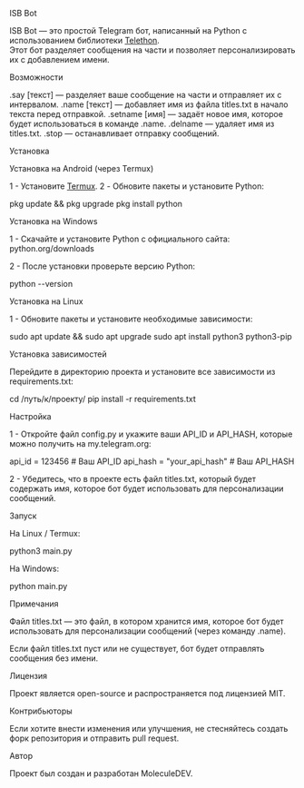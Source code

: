 ISB Bot

ISB Bot — это простой Telegram бот, написанный на Python с использованием библиотеки [Telethon](https://github.com/LonamiWebs/Telethon).  
Этот бот разделяет сообщения на части и позволяет персонализировать их с добавлением имени.

Возможности

.say [текст] — разделяет ваше сообщение на части и отправляет их с интервалом.
.name [текст] — добавляет имя из файла titles.txt в начало текста перед отправкой.
.setname [имя] — задаёт новое имя, которое будет использоваться в команде .name.
.delname — удаляет имя из titles.txt.
.stop — останавливает отправку сообщений.

Установка

Установка на Android (через Termux)

1 - Установите [Termux](https://f-droid.org/ru/packages/com.termux/).
2 -  Обновите пакеты и установите Python:

   pkg update && pkg upgrade
   pkg install python

Установка на Windows

1 - Скачайте и установите Python с официального сайта:
python.org/downloads


2 - После установки проверьте версию Python:

python --version



Установка на Linux

1 - Обновите пакеты и установите необходимые зависимости:

sudo apt update && sudo apt upgrade
sudo apt install python3 python3-pip



Установка зависимостей

Перейдите в директорию проекта и установите все зависимости из requirements.txt:

cd /путь/к/проекту/
pip install -r requirements.txt

Настройка

1 - Откройте файл config.py и укажите ваши API_ID и API_HASH, которые можно получить на my.telegram.org:

api_id = 123456  # Ваш API_ID
api_hash = "your_api_hash"  # Ваш API_HASH


2 - Убедитесь, что в проекте есть файл titles.txt, который будет содержать имя, которое бот будет использовать для персонализации сообщений.



Запуск

На Linux / Termux:

python3 main.py

На Windows:

python main.py

Примечания

Файл titles.txt — это файл, в котором хранится имя, которое бот будет использовать для персонализации сообщений (через команду .name).

Если файл titles.txt пуст или не существует, бот будет отправлять сообщения без имени.


Лицензия

Проект является open-source и распространяется под лицензией MIT.

Контрибьюторы

Если хотите внести изменения или улучшения, не стесняйтесь создать форк репозитория и отправить pull request.

Автор

Проект был создан и разработан MoleculeDEV.
